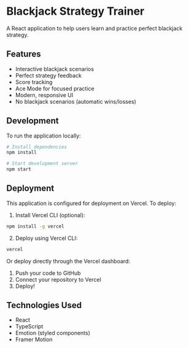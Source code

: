 # Blackjack Strategy Trainer

A React application to help users learn and practice perfect blackjack strategy.

## Features

- Interactive blackjack scenarios
- Perfect strategy feedback
- Score tracking
- Ace Mode for focused practice
- Modern, responsive UI
- No blackjack scenarios (automatic wins/losses)

## Development

To run the application locally:

```bash
# Install dependencies
npm install

# Start development server
npm start
```

## Deployment

This application is configured for deployment on Vercel. To deploy:

1. Install Vercel CLI (optional):
```bash
npm install -g vercel
```

2. Deploy using Vercel CLI:
```bash
vercel
```

Or deploy directly through the Vercel dashboard:
1. Push your code to GitHub
2. Connect your repository to Vercel
3. Deploy!

## Technologies Used

- React
- TypeScript
- Emotion (styled components)
- Framer Motion
